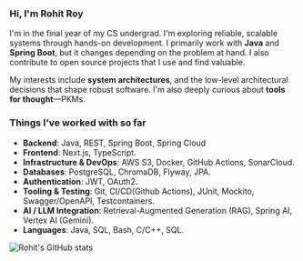 ### Hi, I'm Rohit Roy

I'm in the final year of my CS undergrad. I'm exploring reliable, scalable systems through hands-on development. I primarily work with **Java** and **Spring Boot**, but it changes depending on the problem at hand. I also contribute to open source projects that I use and find valuable.

My interests include **system architectures**, and the low-level architectural decisions that shape robust software. I'm also deeply curious about **tools for thought**—PKMs.

### Things I've worked with so far
- **Backend**: Java, REST, Spring Boot, Spring Cloud
- **Frontend**: Next.js, TypeScript.
- **Infrastructure & DevOps**: AWS S3, Docker, GitHub Actions, SonarCloud.
- **Databases**: PostgreSQL, ChromaDB, Flyway, JPA.
- **Authentication**: JWT, OAuth2.
- **Tooling & Testing**: Git, CI/CD(Github Actions), JUnit, Mockito, Swagger/OpenAPI, Testcontainers.
- **AI / LLM Integration**: Retrieval-Augmented Generation (RAG), Spring AI, Vertex AI (Gemini).
- **Languages**: Java, SQL, Bash, C/C++, SQL.

![Rohit's GitHub stats](https://github-readme-stats.vercel.app/api?username=voidCounter&show_icons=true&theme=transparent&hide_border=true&custom_title=Stats&rank_icon=github&show=reviews,prs_merged_percentage)

